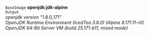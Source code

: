 `BaseImage` **openjdk:jdk-alpine**  <br/>
`Output` <br/>
*openjdk version "1.8.0_171" <br/>
 OpenJDK Runtime Environment (IcedTea 3.8.0) (Alpine 8.171.11-r0) <br/>
 OpenJDK 64-Bit Server VM (build 25.171-b11, mixed mode)*

